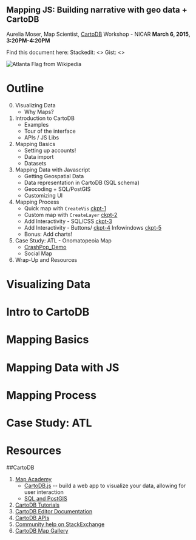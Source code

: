## Mapping JS: Building narrative with geo data + CartoDB

Aurelia Moser, Map Scientist, [CartoDB](http://cartodb.com)
Workshop - NICAR
**March 6, 2015, 3:20PM-4:20PM**

Find this document here: 
Stackedit: <>
Gist: <>

![Atlanta Flag from Wikipedia]()

# Outline
0. Visualizing Data
	+ Why Maps?
1. Introduction to CartoDB
	+ Examples
	+ Tour of the interface
	+ APIs / JS Libs
2. Mapping Basics
	+ Setting up accounts!
  	+ Data import
	+ Datasets
3. Mapping Data with Javascript
	+ Getting Geospatial Data
  	+ Data representation in CartoDB (SQL schema)
	+ Geocoding + SQL/PostGIS
	+ Customizing UI
4. Mapping Process
	+ Quick map with `CreateVis` [ckpt-1]()
	+ Custom map with `CreateLayer` [ckpt-2]()
	+ Add Interactivity - SQL/CSS [ckpt-3]()
	+ Add Interactivity - Buttons/ [ckpt-4]() Infowindows [ckpt-5]()
	+ Bonus: Add charts!
5. Case Study: ATL - Onomatopeoia Map
	+ [CrashPop_Demo](http://bl.ocks.org/auremoser/)
	+ Social Map
6. Wrap-Up and Resources

# Visualizing Data
# Intro to CartoDB
# Mapping Basics
# Mapping Data with JS
# Mapping Process
# Case Study: ATL
# Resources
##CartoDB
1. [Map Academy](http://academy.cartodb.com)
    + [CartoDB.js](http://academy.cartodb.com/courses/03-cartodbjs-ground-up/lesson-3.html) -- build a web app to visualize your data, allowing for user interaction
	+ [SQL and PostGIS](http://academy.cartodb.com/courses/04-sql-postgis.html)
2. [CartoDB Tutorials](http://docs.cartodb.com/tutorials.html)
3. [CartoDB Editor Documentation](http://docs.cartodb.com/cartodb-editor.html)
4. [CartoDB APIs](http://docs.cartodb.com/cartodb-platform.html)
5. [Community help on StackExchange](http://gis.stackexchange.com/questions/tagged/cartodb)
6. [CartoDB Map Gallery](http://cartodb.com/gallery/)